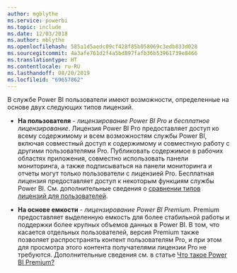 ```yaml
---
author: mgblythe
ms.service: powerbi
ms.topic: include
ms.date: 12/03/2018
ms.author: mblythe
ms.openlocfilehash: 585a1d5aedc09cf428f85b058069c3edb833d028
ms.sourcegitcommit: 4a3afe761d2f4a5bd897fafb36b53961739e8466
ms.translationtype: HT
ms.contentlocale: ru-RU
ms.lasthandoff: 08/20/2019
ms.locfileid: "69657862"
---
```

В службе Power BI пользователи имеют возможности, определенные на основе двух следующих типов лицензий.

* **На пользователя** - *лицензирование Power BI Pro и бесплатное лицензирование*. Лицензия Power BI Pro предоставляет доступ ко всему содержимому и всем возможностям службы Power BI, включая совместный доступ к содержимому и совместную работу с другими пользователями Pro. Публиковать содержимое в рабочих областях приложения, совместно использовать панели мониторинга, а также подписываться на панели мониторинга и отчеты могут только пользователи с лицензией Pro. Бесплатная лицензия предоставляет доступ к некоторым функциям службы Power BI. См. дополнительные сведения о [сравнении типов лицензий для пользователей](../service-features-license-type.md#per-user-license-type-comparison).

* **На основе емкости** - *лицензирование Power BI Premium*. Premium предоставляет выделенную емкость для более стабильной работы и поддержки более крупных объемов данных в Power BI. В том, что касается отдельных пользователей, версия Premium также позволяет распространять контент пользователям Pro, и при этом для просмотра этого контента получателями лицензии Pro не требуются. Дополнительные сведения см. в статье [Что такое Power BI Premium?](../service-premium-what-is.md)